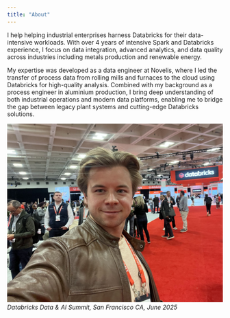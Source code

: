 ```yaml
---
title: "About"
---
```


I help helping industrial enterprises harness Databricks for their data-intensive workloads. With over 4 years of intensive Spark and Databricks experience, I focus on data integration, advanced analytics, and data quality across industries including metals production and renewable energy.

My expertise was developed as a data engineer at Novelis, where I led the transfer of process data from rolling mills and furnaces to the cloud using Databricks for high-quality analysis. Combined with my background as a process engineer in aluminium production, I bring deep understanding of both industrial operations and modern data platforms, enabling me to bridge the gap between legacy plant systems and cutting-edge Databricks solutions.

![Denis Gontcharov](me.jpg)
*Databricks Data & AI Summit, San Francisco CA, June 2025*

